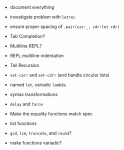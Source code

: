 - document everything
- investigate problem with `letrec`
- ensure proper spacing of `.pair(car:_, cdr:let cdr)`


- Tab Completion?
- Multiline REPL?
- REPL multiline indentation
- Tail Recursion
- `set-car!` and `set-cdr!` (and handle circular lists)
- named `let`, variadic `lambda`
- syntax transformations
- `delay` and `force`


- Make the equality functions match spec
- list functions
- `gcd`, `lcm`, `truncate`, and `round`?
- make functions variadic?

